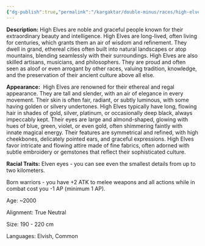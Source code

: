 ```yaml
---
{"dg-publish":true,"permalink":"/kargaktar/double-minus/races/high-elves/"}
---
```



**Description:**
High Elves are noble and graceful people known for their extraordinary beauty and intelligence. High Elves are long-lived, often living for centuries, which grants them an air of wisdom and refinement. They dwell in grand, ethereal cities often built into natural landscapes or atop mountains, blending seamlessly with their surroundings. High Elves are also skilled artisans, musicians, and philosophers. They are proud and often seen as aloof or even arrogant by other races, valuing tradition, knowledge, and the preservation of their ancient culture above all else.

**Appearance:** 
High Elves are renowned for their ethereal and regal appearance. They are tall and slender, with an air of elegance in every movement. Their skin is often fair, radiant, or subtly luminous, with some having golden or silvery undertones. High Elves typically have long, flowing hair in shades of gold, silver, platinum, or occasionally deep black, always impeccably kept. Their eyes are large and almond-shaped, glowing with hues of blue, green, violet, or even gold, often shimmering faintly with innate magical energy. Their features are symmetrical and refined, with high cheekbones, delicately pointed ears, and graceful expressions. High Elves favor intricate and flowing attire made of fine fabrics, often adorned with subtle embroidery or gemstones that reflect their sophisticated culture. 

**Racial Traits:**
Elven eyes - you can see even the smallest details from up to two kilometers. 

Born warriors - you have +2 ATK to melee weapons and all actions while in combat cost you -1 AP (minimum 1 AP).

Age: ~2000

Alignment: True Neutral  
  
Size: 190 - 220 cm

Languages: Elvish, Common
